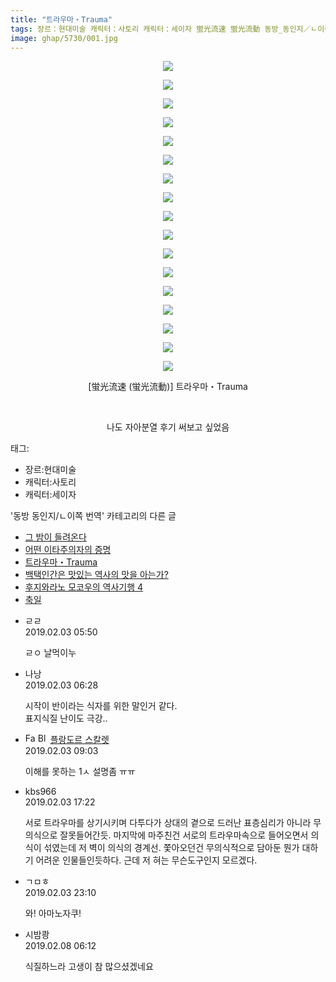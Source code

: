 ```yaml
---
title: "트라우마・Trauma"
tags: 장르：현대미술 캐릭터：사토리 캐릭터：세이자 蛍光流速 蛍光流動 동방_동인지／ㄴ이쪽_번역
image: ghap/5730/001.jpg
---
```

<div class="article">
<p style="text-align: center; clear: none; float: none;"><img src="{{ site.nasurl }}/ghap/5730/001.jpg"/></p>
<p style="text-align: center; clear: none; float: none;"><img src="{{ site.nasurl }}/ghap/5730/002.jpg"/></p>
<p style="text-align: center; clear: none; float: none;"><img src="{{ site.nasurl }}/ghap/5730/003.jpg"/></p>
<p style="text-align: center; clear: none; float: none;"><img src="{{ site.nasurl }}/ghap/5730/004.jpg"/></p>
<p style="text-align: center; clear: none; float: none;"><img src="{{ site.nasurl }}/ghap/5730/005.jpg"/></p>
<p style="text-align: center; clear: none; float: none;"><img src="{{ site.nasurl }}/ghap/5730/006.jpg"/></p>
<p style="text-align: center; clear: none; float: none;"><img src="{{ site.nasurl }}/ghap/5730/007.jpg"/></p>
<p style="text-align: center; clear: none; float: none;"><img src="{{ site.nasurl }}/ghap/5730/008.jpg"/></p>
<p style="text-align: center; clear: none; float: none;"><img src="{{ site.nasurl }}/ghap/5730/009.jpg"/></p>
<p style="text-align: center; clear: none; float: none;"><img src="{{ site.nasurl }}/ghap/5730/010.jpg"/></p>
<p style="text-align: center; clear: none; float: none;"><img src="{{ site.nasurl }}/ghap/5730/011.jpg"/></p>
<p style="text-align: center; clear: none; float: none;"><img src="{{ site.nasurl }}/ghap/5730/012.jpg"/></p>
<p style="text-align: center; clear: none; float: none;"><img src="{{ site.nasurl }}/ghap/5730/013.jpg"/></p>
<p style="text-align: center; clear: none; float: none;"><img src="{{ site.nasurl }}/ghap/5730/014.jpg"/></p>
<p style="text-align: center; clear: none; float: none;"><img src="{{ site.nasurl }}/ghap/5730/015.jpg"/></p>
<p style="text-align: center; clear: none; float: none;"><img src="{{ site.nasurl }}/ghap/5730/016.jpg"/></p>
<p style="text-align: center; clear: none; float: none;"><img src="{{ site.nasurl }}/ghap/5730/017.jpg"/></p>
<p style="text-align: center; clear: none; float: none;">[蛍光流速 (蛍光流動)] 트라우마・Trauma</p>
<p style="text-align: center; clear: none; float: none;"><br/></p>
<p style="text-align: center; clear: none; float: none;">나도 자아분열 후기 써보고 싶었음</p>
</div><div class="tagTrail">
<p>태그: </p>
<ul>
<li>장르:현대미술</li>
<li>캐릭터:사토리</li>
<li>캐릭터:세이자</li>
</ul>
</div><div class="another">
<p>'동방 동인지/ㄴ이쪽 번역' 카테고리의 다른 글</p>
<ul>
<li><a href="5587.html">그 밤이 들려온다</a></li>
<li><a href="/2019-02-06-ghap_5756">어떤 이타주의자의 증명</a></li>
<li><a href="/2019-02-03-ghap_5730">트라우마・Trauma</a></li>
<li><a href="/2019-01-26-ghap_5651">백택인간은 맛있는 역사의 맛을 아는가?</a></li>
<li><a href="/2019-01-24-ghap_5650">후지와라노 모코우의 역사기행 4</a></li>
<li><a href="/2019-01-24-ghap_5649">축일</a></li>
</ul>
</div><div class="comment">
<ul>
<li class="cb_thumb_off" id="comment15427645">
<div class="cb_comment_area">
<div class="cb_info_area">
<div class="cb_section">
<span class="cb_nick_name">ㄹㄹ</span>
</div>
<div class="cb_section">
<span class="cb_date">2019.02.03 05:50 </span>
</div>
</div>
<div class="cb_dsc_comment">
<p class="cb_dsc">
											ㄹㅇ 날먹이누
										</p>
</div>
</div></li>
<li class="cb_thumb_off" id="comment15427655">
<div class="cb_comment_area">
<div class="cb_info_area">
<div class="cb_section">
<span class="cb_nick_name">나낭</span>
</div>
<div class="cb_section">
<span class="cb_date">2019.02.03 06:28 </span>
</div>
</div>
<div class="cb_dsc_comment">
<p class="cb_dsc">
											시작이 반이라는 식자를 위한 말인거 같다.<br/>
표지식질 난이도 극강..
										</p>
</div>
</div></li>
<li class="cb_thumb_off" id="comment15427687">
<div class="cb_comment_area">
<div class="cb_info_area">
<div class="cb_section">
<span class="cb_nick_name"><img alt="Favicon of https://qksxodid12.tistory.com" height="16" onerror="this.onerror=null;this.parentNode.removeChild(this)" src="https://qksxodid12.tistory.com/favicon.ico" width="16"/> <img alt="BlogIcon" height="16" onerror="this.parentNode.removeChild(this)" src="https://qksxodid12.tistory.com/index.gif" width="16"/> <a href="https://qksxodid12.tistory.com" onclick="return openLinkInNewWindow(this)">플랑도르 스칼렛</a></span>
</div>
<div class="cb_section">
<span class="cb_date">2019.02.03 09:03 </span>
</div>
</div>
<div class="cb_dsc_comment">
<p class="cb_dsc">
											이해를 못하는 1ㅅ 설명좀 ㅠㅠ
										</p>
</div>
</div></li>
<li class="cb_thumb_off" id="comment15427948">
<div class="cb_comment_area">
<div class="cb_info_area">
<div class="cb_section">
<span class="cb_nick_name">kbs966</span>
</div>
<div class="cb_section">
<span class="cb_date">2019.02.03 17:22 </span>
</div>
</div>
<div class="cb_dsc_comment">
<p class="cb_dsc">
											서로 트라우마를 상기시키며 다투다가 상대의 곁으로 드러난 표층심리가 아니라 무의식으로 잘못들어간듯. 마지막에 마주친건 서로의 트라우마속으로 들어오면서 의식이 섞였는데 저 벽이 의식의 경계선. 쫓아오던건 무의식적으로 담아둔 뭔가 대하기 어려운 인물들인듯하다. 근데 저 혀는 무슨도구인지 모르겠다.
										</p>
</div>
</div></li>
<li class="cb_thumb_off" id="comment15428116">
<div class="cb_comment_area">
<div class="cb_info_area">
<div class="cb_section">
<span class="cb_nick_name">ㄱㅁㅎ</span>
</div>
<div class="cb_section">
<span class="cb_date">2019.02.03 23:10 </span>
</div>
</div>
<div class="cb_dsc_comment">
<p class="cb_dsc">
											와! 아마노자쿠!
										</p>
</div>
</div></li>
<li class="cb_thumb_off" id="comment15431134">
<div class="cb_comment_area">
<div class="cb_info_area">
<div class="cb_section">
<span class="cb_nick_name">시밤쾅</span>
</div>
<div class="cb_section">
<span class="cb_date">2019.02.08 06:12 </span>
</div>
</div>
<div class="cb_dsc_comment">
<p class="cb_dsc">
											식질하느라 고생이 참 많으셨겠네요
										</p>
</div>
</div></li>
</ul>
</div>